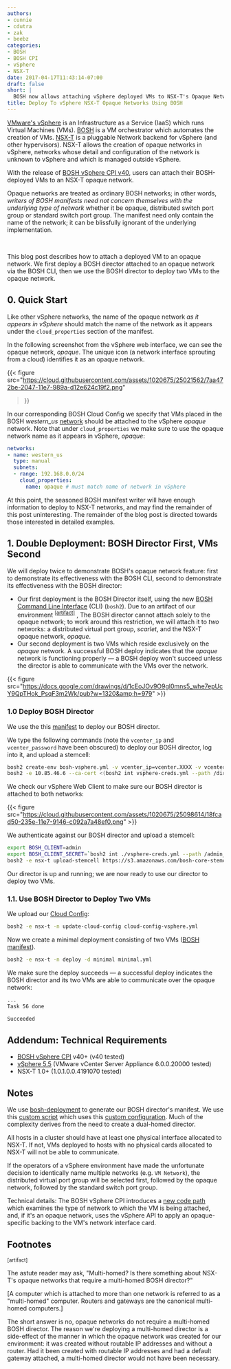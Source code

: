 ```yaml
---
authors:
- cunnie
- cdutra
- zak
- beebz
categories:
- BOSH
- BOSH CPI
- vSphere
- NSX-T
date: 2017-04-17T11:43:14-07:00
draft: false
short: |
  BOSH now allows attaching vSphere deployed VMs to NSX-T's Opaque Networks
title: Deploy To vSphere NSX-T Opaque Networks Using BOSH
---
```


[VMware's vSphere](http://www.vmware.com/products/vsphere.html) is an
Infrastructure as a Service (IaaS) which runs Virtual Machines (VMs).
[BOSH](http://bosh.io/docs/about.html) is a VM orchestrator which automates the
creation of VMs.  [NSX-T](https://www.vmware.com/support/pubs/nsxt_pubs.html)
is a pluggable Network backend for vSphere (and other hypervisors). NSX-T
allows the creation of opaque networks in vSphere, networks whose detail and
configuration of the network is unknown to vSphere and which is managed outside
vSphere.

With the release of [BOSH vSphere CPI
v40](http://bosh.io/releases/github.com/cloudfoundry-incubator/bosh-vsphere-cpi-release?all=1),
users can attach their BOSH-deployed VMs to an NSX-T opaque network.

<div class="alert alert-success" role="alert">

Opaque networks are treated as ordinary BOSH networks; in other words,
<i>writers of BOSH manifests need not concern themselves with the underlying
type of network</i> whether it be opaque, distributed switch port group or
standard switch port group. The manifest need only contain the name of the
network; it can be blissfully ignorant of the underlying implementation.

</div>

<br />

This blog post describes how to attach a deployed VM to an opaque network. We
first deploy a BOSH director attached to an opaque network via the BOSH CLI,
then we use the BOSH director to deploy two VMs to the opaque network.

## 0. Quick Start

Like other vSphere networks, the name of the opaque network *as it appears in
vSphere* should match the name of the network as it appears under the
`cloud_properties` section of the manifest.

In the following screenshot from the vSphere web interface, we can see the
opaque network, *opaque*. The unique icon (a network interface sprouting from a
cloud) identifies it as an opaque network.

{{< figure
src="https://cloud.githubusercontent.com/assets/1020675/25021562/7aa472be-2047-11e7-989a-d12e624c19f2.png"
>}}

In our corresponding BOSH Cloud Config we specify that VMs placed in the BOSH
*western_us* [network](https://bosh.io/docs/vsphere-cpi.html#networks)  should
be attached to the vSphere *opaque* network. Note that under `cloud_properties`
we make sure to use the opaque network name as it appears in vSphere, *opaque*:

```yaml
networks:
- name: western_us
  type: manual
  subnets:
  - range: 192.168.0.0/24
    cloud_properties:
      name: opaque # must match name of network in vSphere
```

At this point, the seasoned BOSH manifest writer will have enough information
to deploy to NSX-T networks, and may find the remainder of this post
uninteresting.  The remainder of the blog post is directed towards those
interested in detailed examples.

## 1. Double Deployment: BOSH Director First, VMs Second

We will deploy twice to demonstrate BOSH's opaque network feature: first to
demonstrate its effectiveness with the BOSH CLI, second to demonstrate its
effectiveness with the BOSH director:

* Our first deployment is the BOSH Director itself, using the new [BOSH Command
Line Interface](https://bosh.io/docs/cli-v2.html) (CLI) (`bosh2`). Due to an
artifact of our environment <sup><a href="#multi_homed"
class="alert-link">[artifact]</a></sup> , The BOSH director cannot attach
solely to the opaque network; to work around this restriction, we will attach
it to _two_ networks: a distributed virtual port group, _scarlet_, and the
NSX-T opaque network, _opaque_.
* Our second deployment is two VMs which reside exclusively on the _opaque_
network. A successful BOSH deploy indicates that the _opaque_ network is
functioning properly &mdash; a BOSH deploy won't succeed unless the director is
able to communicate with the VMs over the network.

{{< figure src="https://docs.google.com/drawings/d/1cEoJOv9O9gl0mns5_whe7epUcY9QpTHok_PsqF3m2Wk/pub?w=1320&amp;h=979" >}}

### 1.0 Deploy BOSH Director

We use the this
[manifest](https://github.com/cunnie/deployments/blob/f591e80c7846754c6045e3ce3c8d097503c1a1ce/bosh-vsphere.yml)
to deploy our BOSH director.

We type the following commands (note the `vcenter_ip` and `vcenter_password`
have been obscured) to deploy our BOSH director, log into it, and upload a
stemcell:

```bash
bosh2 create-env bosh-vsphere.yml -v vcenter_ip=vcenter.XXXX -v vcenter_password=XXXX -l vsphere-creds.yml
bosh2 -e 10.85.46.6 --ca-cert <(bosh2 int vsphere-creds.yml --path /director_ssl/ca) alias-env nsx-t
```

We check our vSphere Web Client to make sure our BOSH director is attached
to both networks:

{{< figure src="https://cloud.githubusercontent.com/assets/1020675/25098614/18fcad50-235e-11e7-9146-c092a7a48ef0.png" >}}

We authenticate against our BOSH director and upload a stemcell:

```bash
export BOSH_CLIENT=admin
export BOSH_CLIENT_SECRET=`bosh2 int ./vsphere-creds.yml --path /admin_password`
bosh2 -e nsx-t upload-stemcell https://s3.amazonaws.com/bosh-core-stemcells/vsphere/bosh-stemcell-3363.15-vsphere-esxi-centos-7-go_agent.tgz
```

Our director is up and running; we are now ready to use our director to deploy
two VMs.

### 1.1. Use BOSH Director to Deploy Two VMs

We upload our [Cloud Config](https://github.com/cunnie/deployments/blob/f591e80c7846754c6045e3ce3c8d097503c1a1ce/cloud-config-vsphere.yml):

```bash
bosh2 -e nsx-t -n update-cloud-config cloud-config-vsphere.yml
```

Now we create a minimal deployment consisting of two VMs ([BOSH manifest](https://github.com/cunnie/deployments/blob/f591e80c7846754c6045e3ce3c8d097503c1a1ce/minimal.yml)).

```bash
bosh2 -e nsx-t -n deploy -d minimal minimal.yml
```

We make sure the deploy succeeds &mdash; a successful deploy indicates the BOSH
director and its two VMs are able to communicate over the opaque network:

```bash
...
Task 56 done

Succeeded
```

## Addendum: Technical Requirements

* [BOSH vSphere CPI](http://bosh.io/releases/github.com/cloudfoundry-incubator/bosh-vsphere-cpi-release?all=1) v40+ (v40 tested)
* [vSphere 5.5](https://pubs.vmware.com/vsphere-55/index.jsp#com.vmware.wssdk.apiref.doc/new-mo-types-landing.html) (VMware vCenter Server Appliance 6.0.0.20000 tested)
* NSX-T 1.0+ (1.0.1.0.0.4191070 tested)

## Notes

We use [bosh-deployment](https://github.com/cloudfoundry/bosh-deployment) to
generate our BOSH director's manifest. We use this [custom
script](https://github.com/cunnie/deployments/blob/f591e80c7846754c6045e3ce3c8d097503c1a1ce/bin/vsphere.sh)
which uses this [custom
configuration](https://github.com/cunnie/deployments/blob/f591e80c7846754c6045e3ce3c8d097503c1a1ce/etc/vsphere.yml).
Much of the complexity derives from the need to create a dual-homed director.

All hosts in a cluster should have at least one physical interface allocated to
NSX-T. If not, VMs deployed to hosts with no physical cards allocated to NSX-T
will not be able to communicate.

If the operators of a vSphere environment have made the unfortunate decision to
identically name multiple networks (e.g. `VM Network`), the distributed virtual
port group will be selected first, followed by the opaque network, followed by
the standard switch port group.

Technical details: The BOSH vSphere CPI introduces a [new code
path](https://github.com/cloudfoundry-incubator/bosh-vsphere-cpi-release/blob/7185b00637a352adb7add09b136c78ec7ef171f3/src/vsphere_cpi/lib/cloud/vsphere/resources/nic.rb#L23-L28)
which examines the type of network to which the VM is being attached, and, if
it's an opaque network, uses the vSphere API to apply an opaque-specific
backing to the VM's network interface card.

## Footnotes

<a name="multi_homed"><sup>[artifact]</sup></a>

The astute reader may ask, "Multi-homed? Is there something about NSX-T's
opaque networks that require a multi-homed BOSH director?"

[A computer which is attached to more than one network is referred to as a
"multi-homed" computer. Routers and gateways are the canonical multi-homed
computers.]

The short answer is no, opaque networks do not require a multi-homed BOSH
director.  The reason we're deploying a multi-homed director is a side-effect
of the manner in which the opaque network was created for our environment: it
was created without routable IP addresses and without a router. Had it been
created with routable IP addresses and had a default gateway attached, a
multi-homed director would not have been necessary.
